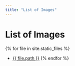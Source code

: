 ```yaml
---
title: "List of Images"
---
```


# List of Images

{% for file in site.static_files %}
* [{{ file.path }}]({{file.path}})
{% endfor %}
